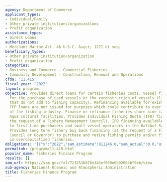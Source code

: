 ```yaml
---
agency: Department of Commerce
applicant_types:
- Individual/Family
- Other private institutions/organizations
- Profit organization
assistance_types:
- Direct Loans
authorizations:
- Merchant Marine Act. 46 U.S.C. &sect; 1271 et seq.
beneficiary_types:
- Other private institution/organization
- Profit organization
categories:
- Business and Commerce - Commercial Fisheries
- Community Development - Construction, Renewal and Operations
cfda: '11.415'
fiscal_year: '2022'
layout: program
objective: Provides direct loans for certain fisheries costs. Vessel financing available
  for the purchase of used vessels or the reconstruction of vessels (limited to reconstructions
  that do not add to fishing capacity). Refinancing available for existing debt obligations.
  FFP loans are not issued for purposes which could contribute to over capitalization
  of the fishing industry. Finance or refinance fisheries shore side facilities or
  Aqua cultural facilities. Provides Individual Fishing Quota (IFQ) financing (at
  the request of a Fishery Management Council). IFQ financing available at this time
  to first time purchasers and small vessel operators in the Halibut Sablefish fisheries.
  Provides long term fishery buy back financing (at the request of a Fishery Management
  Council or Governor) to purchase and retire fishing permits and/or fishing vessels
  in overcapitalized fisheries.
obligations: '[{"x":"2022","sam_estimate":811246.0,"sam_actual":0.0,"usa_spending_actual":0.0},{"x":"2023","sam_estimate":0.0,"sam_actual":0.0,"usa_spending_actual":0.0},{"x":"2024","sam_estimate":0.0,"sam_actual":0.0,"usa_spending_actual":0.0}]'
permalink: /program/11.415.html
popular_name: Fisheries Finance Program
results: []
sam_url: https://sam.gov/fal/721251b876e343ef898e0b92604bf9eb/view
sub-agency: National Oceanic and Atmospheric Administration
title: Fisheries Finance Program
---
```

